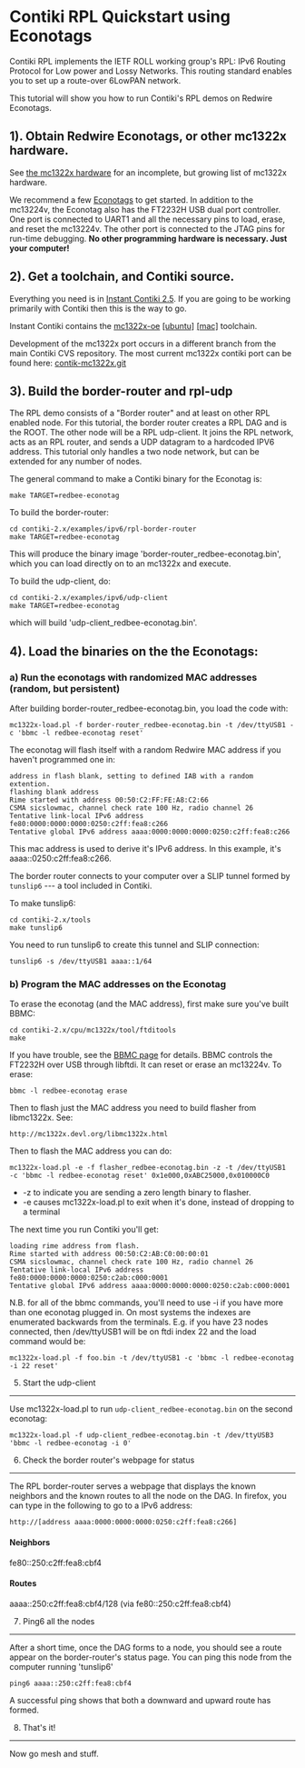 Contiki RPL Quickstart using Econotags
======================================

Contiki RPL implements the IETF ROLL working group's RPL: IPv6 Routing
Protocol for Low power and Lossy Networks. This routing standard
enables you to set up a route-over 6LowPAN network. 

This tutorial will show you how to run Contiki's RPL demos on Redwire
Econotags. 

1). Obtain Redwire Econotags, or other mc1322x hardware.
---------------------------------------------------------------

See [the mc1322x hardware](http://mc1322x.devl.org/hardware.html) for
an incomplete, but growing list of mc1322x hardware. 

We recommend a few [Econotags](http://www.redwirellc.com/store/node/1)
to get started. In addition to the mc13224v, the Econotag also has the
FT2232H USB dual port controller. One port is connected to UART1 and
all the necessary pins to load, erase, and reset the mc13224v. The
other port is connected to the JTAG pins for run-time debugging. **No
other programming hardware is necessary. Just your computer!**

2). Get a toolchain, and Contiki source.
----------------------------------------

Everything you need is in [Instant Contiki
2.5](http://www.sics.se/contiki/news/contiki-2.5-release-candidate-1-avaliable.html). If
you are going to be working primarily with Contiki then this is the
way to go.

Instant Contiki contains the
[mc1322x-oe](http://git.devl.org/?p=malvira/mc1322x-oe.git;a=summary)
[[ubuntu]](http://mc1322x.devl.org/ubuntu.html)
[[mac]](http://mc1322x.devl.org/mac.html) toolchain.

Development of the mc1322x port occurs in a different branch from the
main Contiki CVS repository. The most current mc1322x contiki port can be found here:
[contik-mc1322x.git](http://git.devl.org/?p=malvira/contiki-mc1322x.git)

3). Build the border-router and rpl-udp
---------------------------------------

The RPL demo consists of a "Border router" and at least on other RPL
enabled node. For this tutorial, the border router creates a RPL DAG
and is the ROOT. The other node will be a RPL udp-client. It joins the
RPL network, acts as an RPL router, and sends a UDP datagram to a
hardcoded IPV6 address. This tutorial only handles a two node network,
but can be extended for any number of nodes.

The general command to make a Contiki binary for the Econotag is:

    make TARGET=redbee-econotag

To build the border-router:

    cd contiki-2.x/examples/ipv6/rpl-border-router
    make TARGET=redbee-econotag

This will produce the binary image
'border-router_redbee-econotag.bin', which you can load directly on to
an mc1322x and execute.

To build the udp-client, do:

    cd contiki-2.x/examples/ipv6/udp-client
    make TARGET=redbee-econotag

which will build 'udp-client_redbee-econotag.bin'.

4). Load the binaries on the the Econotags:
-------------------------------------------

### a) Run the econotags with randomized MAC addresses (random, but persistent)

After building border-router_redbee-econotag.bin, you load the code
with:

    mc1322x-load.pl -f border-router_redbee-econotag.bin -t /dev/ttyUSB1 -c 'bbmc -l redbee-econotag reset'

The econotag will flash itself with a random Redwire MAC address if
you haven't programmed one in:

    address in flash blank, setting to defined IAB with a random extention.
    flashing blank address
    Rime started with address 00:50:C2:FF:FE:A8:C2:66
    CSMA sicslowmac, channel check rate 100 Hz, radio channel 26
    Tentative link-local IPv6 address
    fe80:0000:0000:0000:0250:c2ff:fea8:c266
    Tentative global IPv6 address aaaa:0000:0000:0000:0250:c2ff:fea8:c266

This mac address is used to derive it's IPv6 address. In this example,
it's aaaa::0250:c2ff:fea8:c266.

The border router connects to your computer over a SLIP tunnel formed
by `tunslip6` --- a tool included in Contiki.

To make tunslip6:

    cd contiki-2.x/tools
    make tunslip6

You need to run tunslip6 to create this tunnel and SLIP connection:

    tunslip6 -s /dev/ttyUSB1 aaaa::1/64

### b) Program the MAC addresses on the Econotag

To erase the econotag (and the MAC address), first make sure you've
built BBMC:

    cd contiki-2.x/cpu/mc1322x/tool/ftditools
    make

If you have trouble, see the [BBMC
page](http://mc1322x.devl.org/bbmc.html) for details. BBMC controls
the FT2232H over USB through libftdi. It can reset or erase an
mc13224v. To erase:

    bbmc -l redbee-econotag erase

Then to  flash just the MAC address you need to build flasher from
libmc1322x. See:

    http://mc1322x.devl.org/libmc1322x.html

Then to flash the MAC address you can do:

    mc1322x-load.pl -e -f flasher_redbee-econotag.bin -z -t /dev/ttyUSB1  
    -c 'bbmc -l redbee-econotag reset' 0x1e000,0xABC25000,0x010000C0 

+ -z to indicate you are sending a zero length binary to flasher. 
+ -e causes mc1322x-load.pl to exit when it's done, instead of 
  dropping to a terminal

The next time you run Contiki you'll get:

    loading rime address from flash.
    Rime started with address 00:50:C2:AB:C0:00:00:01
    CSMA sicslowmac, channel check rate 100 Hz, radio channel 26
    Tentative link-local IPv6 address
    fe80:0000:0000:0000:0250:c2ab:c000:0001
    Tentative global IPv6 address aaaa:0000:0000:0000:0250:c2ab:c000:0001

N.B. for all of the bbmc commands, you'll need to use -i if you have
more than one econotag plugged in. On most systems the indexes are
enumerated backwards from the terminals. E.g. if you have 23 nodes
connected, then /dev/ttyUSB1 will be on ftdi index 22 and the load
command would be:

    mc1322x-load.pl -f foo.bin -t /dev/ttyUSB1 -c 'bbmc -l redbee-econotag -i 22 reset'

5) Start the udp-client
-----------------------

Use mc1322x-load.pl to run `udp-client_redbee-econotag.bin` on the
second econotag:

    mc1322x-load.pl -f udp-client_redbee-econotag.bin -t /dev/ttyUSB3
    'bbmc -l redbee-econotag -i 0'

6) Check the border router's webpage for status
------------------------------------------------

The RPL border-router serves a webpage that displays the known
neighbors and the known routes to all the node on the DAG. In firefox,
you can type in the following to go to a IPv6 address:

    http://[address aaaa:0000:0000:0000:0250:c2ff:fea8:c266]

#### Neighbors
fe80::250:c2ff:fea8:cbf4
#### Routes
aaaa::250:c2ff:fea8:cbf4/128 (via fe80::250:c2ff:fea8:cbf4)

7) Ping6 all the nodes
----------------------

After a short time, once the DAG forms to a node, you should see a
route appear on the border-router's status page. You can ping this
node from the computer running 'tunslip6'

    ping6 aaaa::250:c2ff:fea8:cbf4

A successful ping shows that both a downward and upward route has
formed.

8) That's it!
-------------

Now go mesh and stuff.


